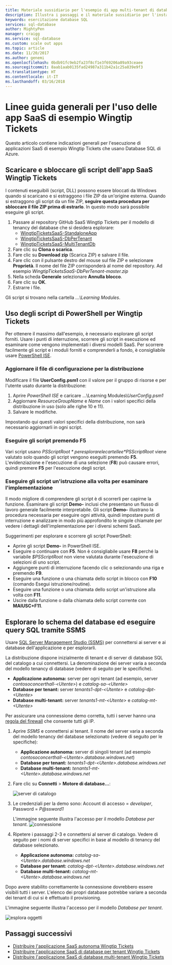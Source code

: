 ```yaml
---
title: Materiale sussidiario per l'esempio di app multi-tenant di database SQL - SaaS Wingtip | Microsoft Docs
description: Illustra i passaggi e il materiale sussidiario per l'installazione e l'esecuzione dell'applicazione multi-tenant di esempio che usa Database SQL di Azure, nell'esempio Wingtip Tickets SaaS.
keywords: esercitazione database SQL
services: sql-database
author: MightyPen
manager: craigg
ms.service: sql-database
ms.custom: scale out apps
ms.topic: article
ms.date: 11/20/2017
ms.author: genemi
ms.openlocfilehash: 0bdb91fc9eb2fa23f8cf1e3f69206a89a93ceaee
ms.sourcegitcommit: 8aab1aab0135fad24987a311b42a1c25a839e9f3
ms.translationtype: HT
ms.contentlocale: it-IT
ms.lasthandoff: 03/16/2018
---
```

# <a name="general-guidance-for-working-with-wingtip-tickets-sample-saas-apps"></a>Linee guida generali per l'uso delle app SaaS di esempio Wingtip Tickets

Questo articolo contiene indicazioni generali per l'esecuzione di applicazioni SaaS di esempio Wingtip Tickets che usano Database SQL di Azure. 

## <a name="download-and-unblock-the-wingtip-tickets-saas-scripts"></a>Scaricare e sbloccare gli script dell'app SaaS Wingtip Tickets

I contenuti eseguibili (script, DLL) possono essere bloccati da Windows quando si scaricano e si estraggono i file ZIP da un'origine esterna. Quando si estraggono gli script da un file ZIP, **seguire questa procedura per sbloccare il file ZIP prima di estrarlo**. In questo modo sarà possibile eseguire gli script.

1. Passare al repository GitHub SaaS Wingtip Tickets per il modello di tenancy del database che si desidera esplorare: 
    - [WingtipTicketsSaaS-StandaloneApp](https://github.com/Microsoft/WingtipTicketsSaaS-StandaloneApp)
    - [WingtipTicketsSaaS-DbPerTenant](https://github.com/Microsoft/WingtipTicketsSaaS-DbPerTenant)
    - [WingtipTicketsSaaS-MultiTenantDb](https://github.com/Microsoft/WingtipTicketsSaaS-MultiTenantDb)
2. Fare clic su **Clona o scarica**.
3. Fare clic su **Download zip** (Scarica ZIP) e salvare il file.
4. Fare clic con il pulsante destro del mouse sul file ZIP e selezionare **Proprietà**. Il nome del file ZIP corrisponderà al nome del repository. Ad esempio _WingtipTicketsSaaS-DbPerTenant-master.zip_
5. Nella scheda **Generale** selezionare **Annulla blocco**.
6. Fare clic su **OK**.
7. Estrarre i file.

Gli script si trovano nella cartella *...\\Learning Modules*.


## <a name="working-with-the-wingtip-tickets-powershell-scripts"></a>Uso degli script di PowerShell per Wingtip Tickets

Per ottenere il massimo dall'esempio, è necessario esplorare gli script forniti. Usare i punti di interruzione, scorrere gli script in esecuzione ed esaminare come vengono implementati i diversi modelli SaaS. Per scorrere facilmente gli script e i moduli forniti e comprenderli a fondo, è consigliabile usare [PowerShell ISE](https://msdn.microsoft.com/powershell/scripting/core-powershell/ise/introducing-the-windows-powershell-ise).

### <a name="update-the-configuration-file-for-your-deployment"></a>Aggiornare il file di configurazione per la distribuzione

Modificare il file **UserConfig.psm1** con il valore per il gruppo di risorse e per l'utente usato durante la distribuzione:

1. Aprire *PowerShell ISE* e caricare ...\\Learning Modules\\*UserConfig.psm1* 
2. Aggiornare *ResourceGroupName* e *Name* con i valori specifici della distribuzione in uso (solo alle righe 10 e 11).
3. Salvare le modifiche.

Impostando qui questi valori specifici della distribuzione, non sarà necessario aggiornarli in ogni script.

### <a name="execute-the-scripts-by-pressing-f5"></a>Eseguire gli script premendo F5

Vari script usano *$PSScriptRoot* per esplorare le cartelle e *$PSScriptRoot* viene valutato solo quando gli script vengono eseguiti premendo **F5**.  L'evidenziazione e l'esecuzione di una selezione (**F8**) può causare errori, quindi premere **F5** per l'esecuzione degli script.

### <a name="step-through-the-scripts-to-examine-the-implementation"></a>Eseguire gli script un'istruzione alla volta per esaminare l'implementazione

Il modo migliore di comprendere gli script è di scorrerli per capirne la funzione. Esaminare gli script **Demo-** inclusi che presentano un flusso di lavoro generale facilmente interpretabile. Gli script **Demo-** illustrano la procedura necessaria per eseguire ogni attività, quindi impostare punti di interruzione e analizzare in modo più approfondito le singole chiamate per vedere i dettagli dell'implementazione per i diversi schemi SaaS.

Suggerimenti per esplorare e scorrere gli script PowerShell:

- Aprire gli script **Demo-** in PowerShell ISE.
- Eseguire o continuare con **F5**. Non è consigliabile usare **F8** perché la variabile *$PSScriptRoot* non viene valutata durante l'esecuzione di selezioni di uno script.
- Aggiungere punti di interruzione facendo clic o selezionando una riga e premendo **F9**.
- Eseguire una funzione o una chiamata dello script in blocco con **F10** (comando Esegui istruzione/routine).
- Eseguire una funzione o una chiamata dello script un'istruzione alla volta con **F11**.
- Uscire dalla funzione o dalla chiamata dello script corrente con **MAIUSC+F11**.


## <a name="explore-database-schema-and-execute-sql-queries-using-ssms"></a>Esplorare lo schema del database ed eseguire query SQL tramite SSMS

Usare [SQL Server Management Studio (SSMS)](https://docs.microsoft.com/sql/ssms/download-sql-server-management-studio-ssms) per connettersi ai server e ai database dell'applicazione e per esplorarli.

La distribuzione dispone inizialmente di tenant e di server di database SQL del catalogo a cui connettersi. La denominazione dei server varia a seconda del modello tenancy di database (vedere di seguito per le specifiche). 

   - **Applicazione autonoma:** server per ogni tenant (ad esempio, server *contosoconcerthall-&lt;Utente&gt;*) e *catalog-sa-&lt;Utente&gt;*
   - **Database per tenant:** server *tenants1-dpt-&lt;Utente&gt;* e *catalog-dpt-&lt;Utente&gt;*
   - **Database multi-tenant:** server *tenants1-mt-&lt;Utente&gt;* e *catalog-mt-&lt;Utente&gt;*

Per assicurare una connessione demo corretta, tutti i server hanno una [regola del firewall](sql-database-firewall-configure.md) che consente tutti gli IP.


1. Aprire *SSMS* e connettersi ai tenant. Il nome del server varia a seconda del modello tenancy del database selezionato (vedere di seguito per le specifiche):
    - **Applicazione autonoma:** server di singoli tenant (ad esempio *contosoconcerthall-&lt;Utente&gt;.database.windows.net*) 
    - **Database per tenant:** *tenants1-dpt-&lt;Utente&gt;.database.windows.net*
    - **Database multi-tenant:** *tenants1-mt-&lt;Utente&gt;.database.windows.net* 
2. Fare clic su **Connetti** > **Motore di database...**:

   ![server di catalogo](media/saas-tenancy-wingtip-app-guidance-tips/connect.png)

3. Le credenziali per la demo sono: Account di accesso = *developer*, Password = *P@ssword1*

    L'immagine seguente illustra l'accesso per il modello *Database per tenant*. 
    ![connessione](media/saas-tenancy-wingtip-app-guidance-tips/tenants1-connect.png)
    
   

4. Ripetere i passaggi 2-3 e connettersi al server di catalogo. Vedere di seguito per i nomi di server specifici in base al modello di tenancy del database selezionato.
    - **Applicazione autonoma:** *catalog-sa-&lt;Utente&gt;.database.windows.net*
    - **Database per tenant:** *catalog-dpt-&lt;Utente&gt;.database.windows.net*
    - **Database multi-tenant:** *catalog-mt-&lt;Utente&gt;.database.windows.net*


Dopo avere stabilito correttamente la connessione dovrebbero essere visibili tutti i server. L'elenco dei propri database potrebbe variare a seconda dei tenant di cui si è effettuato il provisioning.

L'immagine seguente illustra l'accesso per il modello *Database per tenant*.

![esplora oggetti](media/saas-tenancy-wingtip-app-guidance-tips/object-explorer.png)



## <a name="next-steps"></a>Passaggi successivi
- [Distribuire l'applicazione SaaS autonoma Wingtip Tickets](saas-standaloneapp-get-started-deploy.md)
- [Distribuire l'applicazione SaaS di database per tenant Wingtip Tickets](saas-dbpertenant-get-started-deploy.md)
- [Distribuire l'applicazione SaaS di database multi-tenant Wingtip Tickets](saas-multitenantdb-get-started-deploy.md)

